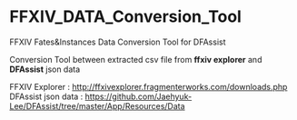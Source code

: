 # FFXIV_DATA_Conversion_Tool

FFXIV Fates&Instances Data Conversion Tool for DFAssist

Conversion Tool between extracted csv file from **ffxiv explorer** and **DFAssist** json data

FFXIV Explorer : http://ffxivexplorer.fragmenterworks.com/downloads.php  
DFAssist json data : https://github.com/Jaehyuk-Lee/DFAssist/tree/master/App/Resources/Data
